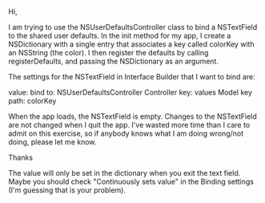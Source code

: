 Hi,

I am trying to use the NSUserDefaultsController class to bind a NSTextField to the shared user defaults. In the init method for my app, I create a NSDictionary with a single entry that associates a key called colorKey with an NSString (the color). I then register the defaults by calling registerDefaults, and passing the NSDictionary as an argument.

The settings for the NSTextField in Interface Builder that I want to bind are:

value:
bind to: NSUserDefaultsController
Controller key: values
Model key path: colorKey

When the app loads, the NSTextField is empty. Changes to the NSTextField are not changed when I quit the app. I've wasted more time than I care to admit on this exercise, so if anybody knows what I am doing wrong/not doing, please let me know.

Thanks

The value will only be set in the dictionary when you exit the text field. Maybe you should check "Continuously sets value" in the Binding settings (I'm guessing that is your problem).
